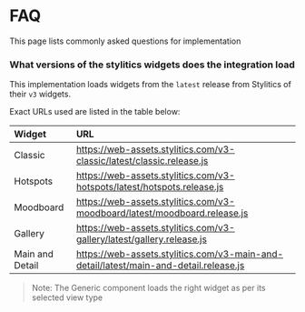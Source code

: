 # FAQ
This page lists commonly asked questions for implementation

### What versions of the stylitics widgets does the integration load
This implementation loads widgets from the `latest` release from Stylitics of their `v3` widgets.

Exact URLs used are listed in the table below:

|Widget|URL|
|:----|:----|
|Classic|https://web-assets.stylitics.com/v3-classic/latest/classic.release.js|
|Hotspots|https://web-assets.stylitics.com/v3-hotspots/latest/hotspots.release.js|
|Moodboard|https://web-assets.stylitics.com/v3-moodboard/latest/moodboard.release.js|
|Gallery|https://web-assets.stylitics.com/v3-gallery/latest/gallery.release.js|
|Main and Detail|https://web-assets.stylitics.com/v3-main-and-detail/latest/main-and-detail.release.js|

> Note: The Generic component loads the right widget as per its selected view type

